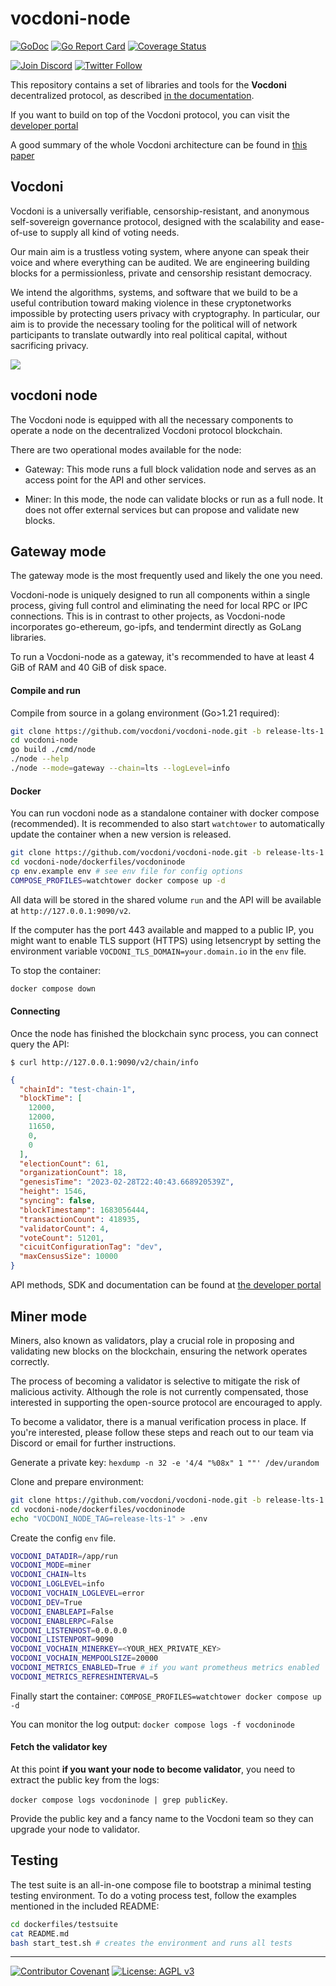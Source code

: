 # vocdoni-node

[![GoDoc](https://godoc.org/go.vocdoni.io/dvote?status.svg)](https://godoc.org/go.vocdoni.io/dvote)
[![Go Report Card](https://goreportcard.com/badge/go.vocdoni.io/dvote)](https://goreportcard.com/report/go.vocdoni.io/dvote)
[![Coverage Status](https://coveralls.io/repos/github/vocdoni/vocdoni-node/badge.svg)](https://coveralls.io/github/vocdoni/vocdoni-node)

[![Join Discord](https://img.shields.io/badge/discord-join%20chat-blue.svg)](https://discord.gg/xFTh8Np2ga)
[![Twitter Follow](https://img.shields.io/twitter/follow/vocdoni.svg?style=social&label=Follow)](https://twitter.com/vocdoni)

This repository contains a set of libraries and tools for the **Vocdoni** decentralized protocol, as described [in the documentation](https://developer.vocdoni.io/protocol/overview).

If you want to build on top of the Vocdoni protocol, you can visit the [developer portal](https://developer.vocdoni.io)

A good summary of the whole Vocdoni architecture can be found in [this paper](https://law.mit.edu/pub/remotevotingintheageofcryptography)

## Vocdoni

Vocdoni is a universally verifiable, censorship-resistant, and anonymous self-sovereign governance protocol, designed with the scalability and ease-of-use to supply all kind of voting needs.

Our main aim is a trustless voting system, where anyone can speak their voice and where everything can be audited. We are engineering building blocks for a permissionless, private and censorship resistant democracy.

We intend the algorithms, systems, and software that we build to be a useful contribution toward making violence in these cryptonetworks impossible by protecting users privacy with cryptography. In particular, our aim is to provide the necessary tooling for the political will of network participants to translate outwardly into real political capital, without sacrificing privacy.

<img src="https://raw.githubusercontent.com/vocdoni/vocdoni-node/main/assets/vocdoni_logo.svg?sanitize=true&raw=true" />


## vocdoni node

The Vocdoni node is equipped with all the necessary components to operate a node on the decentralized Vocdoni protocol blockchain.

There are two operational modes available for the node:

- Gateway: This mode runs a full block validation node and serves as an access point for the API and other services.

- Miner: In this mode, the node can validate blocks or run as a full node. It does not offer external services but can propose and validate new blocks.


## Gateway mode

The gateway mode is the most frequently used and likely the one you need.

Vocdoni-node is uniquely designed to run all components within a single process, giving full control and eliminating the need for local RPC or IPC connections. This is in contrast to other projects, as Vocdoni-node incorporates go-ethereum, go-ipfs, and tendermint directly as GoLang libraries.

To run a Vocdoni-node as a gateway, it's recommended to have at least 4 GiB of RAM and 40 GiB of disk space.

#### Compile and run

Compile from source in a golang environment (Go>1.21 required):

```bash
git clone https://github.com/vocdoni/vocdoni-node.git -b release-lts-1
cd vocdoni-node
go build ./cmd/node
./node --help
./node --mode=gateway --chain=lts --logLevel=info
```

#### Docker

You can run vocdoni node as a standalone container with docker compose (recommended).
It is recommended to also start `watchtower` to automatically update the container when a new version is released.

```bash
git clone https://github.com/vocdoni/vocdoni-node.git -b release-lts-1
cd vocdoni-node/dockerfiles/vocdoninode
cp env.example env # see env file for config options
COMPOSE_PROFILES=watchtower docker compose up -d
```

All data will be stored in the shared volume `run` and the API will be available at `http://127.0.0.1:9090/v2`.

If the computer has the port 443 available and mapped to a public IP, you might want to enable TLS support (HTTPS) using letsencrypt by setting the environment variable `VOCDONI_TLS_DOMAIN=your.domain.io` in the `env` file.

To stop the container: 

```bash
docker compose down
```

#### Connecting

Once the node has finished the blockchain sync process, you can connect query the API:

`$ curl http://127.0.0.1:9090/v2/chain/info`

```json
{
  "chainId": "test-chain-1",
  "blockTime": [
    12000,
    12000,
    11650,
    0,
    0
  ],
  "electionCount": 61,
  "organizationCount": 18,
  "genesisTime": "2023-02-28T22:40:43.668920539Z",
  "height": 1546,
  "syncing": false,
  "blockTimestamp": 1683056444,
  "transactionCount": 418935,
  "validatorCount": 4,
  "voteCount": 51201,
  "cicuitConfigurationTag": "dev",
  "maxCensusSize": 10000
}
```

API methods, SDK and documentation can be found at [the developer portal](https://developer.vocdoni.io)

## Miner mode

Miners, also known as validators, play a crucial role in proposing and validating new blocks on the blockchain, ensuring the network operates correctly.

The process of becoming a validator is selective to mitigate the risk of malicious activity. Although the role is not currently compensated, those interested in supporting the open-source protocol are encouraged to apply.

To become a validator, there is a manual verification process in place. If you're interested, please follow these steps and reach out to our team via Discord or email for further instructions.

Generate a private key: `hexdump -n 32 -e '4/4 "%08x" 1 ""' /dev/urandom`

Clone and prepare environment:
```bash
git clone https://github.com/vocdoni/vocdoni-node.git -b release-lts-1
cd vocdoni-node/dockerfiles/vocdoninode
echo "VOCDONI_NODE_TAG=release-lts-1" > .env
```

Create the config `env` file.

```bash
VOCDONI_DATADIR=/app/run
VOCDONI_MODE=miner
VOCDONI_CHAIN=lts
VOCDONI_LOGLEVEL=info
VOCDONI_VOCHAIN_LOGLEVEL=error
VOCDONI_DEV=True
VOCDONI_ENABLEAPI=False
VOCDONI_ENABLERPC=False
VOCDONI_LISTENHOST=0.0.0.0
VOCDONI_LISTENPORT=9090
VOCDONI_VOCHAIN_MINERKEY=<YOUR_HEX_PRIVATE_KEY>
VOCDONI_VOCHAIN_MEMPOOLSIZE=20000
VOCDONI_METRICS_ENABLED=True # if you want prometheus metrics enabled
VOCDONI_METRICS_REFRESHINTERVAL=5
```

Finally start the container: `COMPOSE_PROFILES=watchtower docker compose up -d`

You can monitor the log output: `docker compose logs -f vocdoninode`

#### Fetch the validator key

At this point **if you want your node to become validator**, you need to extract the public key from the logs: 

`docker compose logs vocdoninode | grep publicKey`.

Provide the public key and a fancy name to the Vocdoni team so they can upgrade your node to validator.


## Testing

The test suite is an all-in-one compose file to bootstrap a minimal testing testing environment. To do a voting process test, follow the examples mentioned in the included README:

```bash
cd dockerfiles/testsuite
cat README.md
bash start_test.sh # creates the environment and runs all tests
```

---

[![Contributor Covenant](https://img.shields.io/badge/Contributor%20Covenant-v1.4%20adopted-ff69b4.svg)](code-of-conduct.md) [![License: AGPL v3](https://img.shields.io/badge/License-AGPL%20v3-blue.svg)](https://www.gnu.org/licenses/agpl-3.0)
